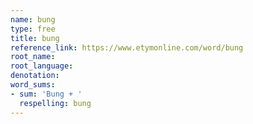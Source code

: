 ```yaml
---
name: bung
type: free
title: bung
reference_link: https://www.etymonline.com/word/bung
root_name: 
root_language: 
denotation: 
word_sums:
- sum: 'Bung + '
  respelling: bung
---
```


